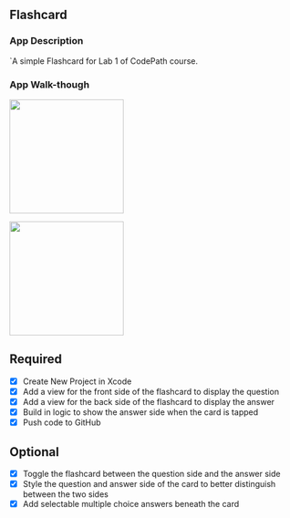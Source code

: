 ## Flashcard

### App Description
`A simple Flashcard for Lab 1 of CodePath course.

### App Walk-though
<img src=https://user-images.githubusercontent.com/32272045/46910297-c4e71780-cf07-11e8-8d94-03a63fdfe7b8.gif width=200><br>

<img src= https://user-images.githubusercontent.com/32272045/47116825-5b794880-d228-11e8-8eaa-62aa5e95330e.gif width=200><br>

## Required
- [x] Create New Project in Xcode
- [x] Add a view for the front side of the flashcard to display the question
- [x] Add a view for the back side of the flashcard to display the answer
- [x] Build in logic to show the answer side when the card is tapped
- [x] Push code to GitHub
## Optional
- [x] Toggle the flashcard between the question side and the answer side
- [x] Style the question and answer side of the card to better distinguish between the two sides
- [x] Add selectable multiple choice answers beneath the card
